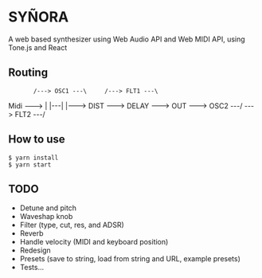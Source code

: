 # SYÑORA

A web based synthesizer using Web Audio API and Web MIDI API, using Tone.js and React

## Routing

           /---> OSC1 ---\     /---> FLT1 ---\
Midi ---> |               |---|               |---> DIST ---> DELAY ---> OUT
           \---> OSC2 ---/     \---> FLT2 ---/

## How to use

```shell
$ yarn install
$ yarn start
```

## TODO

 - Detune and pitch
 - Waveshap knob
 - Filter (type, cut, res, and ADSR)
 - Reverb
 - Handle velocity (MIDI and keyboard position)
 - Redesign
 - Presets (save to string, load from string and URL, example presets)
 - Tests...
